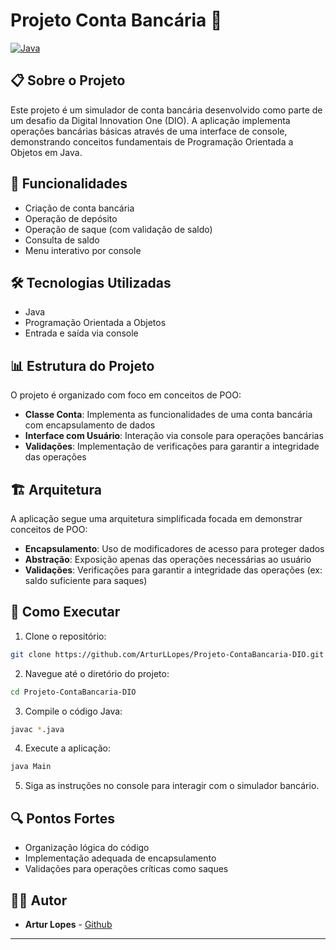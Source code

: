 # Projeto Conta Bancária 🏦

[![Java](https://img.shields.io/badge/Java-ED8B00?style=for-the-badge&logo=openjdk&logoColor=white)](https://www.java.com/)

## 📋 Sobre o Projeto

Este projeto é um simulador de conta bancária desenvolvido como parte de um desafio da Digital Innovation One (DIO). A aplicação implementa operações bancárias básicas através de uma interface de console, demonstrando conceitos fundamentais de Programação Orientada a Objetos em Java.

## 🚀 Funcionalidades

- Criação de conta bancária
- Operação de depósito
- Operação de saque (com validação de saldo)
- Consulta de saldo
- Menu interativo por console

## 🛠️ Tecnologias Utilizadas

- Java
- Programação Orientada a Objetos
- Entrada e saída via console

## 📊 Estrutura do Projeto

O projeto é organizado com foco em conceitos de POO:

- **Classe Conta**: Implementa as funcionalidades de uma conta bancária com encapsulamento de dados
- **Interface com Usuário**: Interação via console para operações bancárias
- **Validações**: Implementação de verificações para garantir a integridade das operações

## 🏗️ Arquitetura

A aplicação segue uma arquitetura simplificada focada em demonstrar conceitos de POO:

- **Encapsulamento**: Uso de modificadores de acesso para proteger dados
- **Abstração**: Exposição apenas das operações necessárias ao usuário
- **Validações**: Verificações para garantir a integridade das operações (ex: saldo suficiente para saques)

## 📝 Como Executar

1. Clone o repositório:
```bash
git clone https://github.com/ArturLLopes/Projeto-ContaBancaria-DIO.git
```

2. Navegue até o diretório do projeto:
```bash
cd Projeto-ContaBancaria-DIO
```

3. Compile o código Java:
```bash
javac *.java
```

4. Execute a aplicação:
```bash
java Main
```

5. Siga as instruções no console para interagir com o simulador bancário.

## 🔍 Pontos Fortes

- Organização lógica do código
- Implementação adequada de encapsulamento
- Validações para operações críticas como saques


## 👨‍💻 Autor

- **Artur Lopes** - [Github](https://github.com/ArturLLopes)


---
